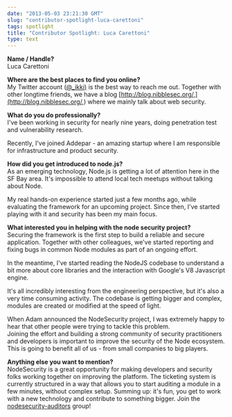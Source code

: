 ```yaml
---
date: "2013-05-03 23:21:30 GMT"
slug: "contributor-spotlight-luca-carettoni"
tags: spotlight
title: "Contributor Spotlight: Luca Carettoni"
type: text
---
```

**Name / Handle?**  
Luca Carettoni  
  
**Where are the best places to find you online?**  
My Twitter account ([@\_ikki)](https://twitter.com/_ikki) is the best way to reach me out. Together with other longtime friends, we have a blog [http://blog.nibblesec.org/,](http://blog.nibblesec.org/,) where we mainly talk about web security.  
  
**What do you do professionally?**  
I've been working in security for nearly nine years, doing penetration test and vulnerability research.

Recently, I've joined Addepar - an amazing startup where I am responsible for infrastructure and product security.   
  
**How did you get introduced to node.js?**  
As an emerging technology, Node.js is getting a lot of attention here in the SF Bay area. It's impossible to attend local tech meetups without talking about Node.

My real hands-on experience started just a few months ago,  while evaluating the framework for an upcoming project. Since then, I've started playing with it and security has been my main focus.   
  
**What interested you in helping with the node security project?**  
Securing the framework is the first step to build a reliable and secure application. Together with other colleagues, we've started reporting and fixing bugs in common Node modules as part of an ongoing effort.

In the meantime, I've started reading the NodeJS codebase to understand a bit more about core libraries and the interaction with Google's V8 Javascript engine.

It's all incredibly interesting from the engineering perspective, but it's also a very time consuming activity. The codebase is getting bigger and complex, modules are created or modified at the speed of light.  
  
When Adam announced the NodeSecurity project, I was extremely happy to hear that other people were trying to tackle this problem.   
Joining the effort and building a strong community of security practitioners and developers is important to improve the security of the Node ecosystem. This is going to benefit all of us - from small companies to big players.   
  
**Anything else you want to mention?**  
NodeSecurity is a great opportunity for making developers and security folks working together on improving the platform. The ticketing system is currently structured in a way that allows you to start auditing a module in a few minutes, without complex setup. Summing up: it's fun, you get to work with a new technology and contribute to something bigger. Join the [nodesecurity-auditors](https://groups.google.com/forum/#!forum/nodesecurity-auditors) group!